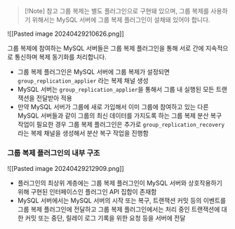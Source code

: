 
> [!Note] 참고
 그룹 복제는 별도 플러그인으로 구현돼 있으며, 그룹 복제를 사용하기 위해서는 MySQL 서버에 그룹 복제 플러그인이 설채돼 있어야 합니다.

![[Pasted image 20240429210626.png]]

그룹 복제에 참여하는 MySQL 서버들은 그룹 복제 플러그인을 통해 서로 간에 지속적으로 통신하며 복제 동기화를 처리합니다. 
-  그룹 복제 플러그인은 MySQL 서버에 그룹 복제가 설정되면 `group_replication_applier` 라는 복제 채널 생성
- MySQL 서버는 `group_replication_applier`을 통해서 그룹 내 실행된 모든 트랜잭션을 전달받아 적용
- 만약 MySQL 서버가 그룹에 새로 가입해서 이미 그룹에 참여하고 있는 다른 MySQL 서버들과 같이 그룹의 최신 데이터를 가지도록 하는 그룹 복제 분산 복구 작업이 필요한 경우 그룹 복제 플러그인은 추가로 `group_replication_recovery`라는 복제 채널을 생성해서 분산 복구 작업을 진행함



### 그룹 복제 플러그인의 내부 구조
![[Pasted image 20240429212909.png]]
- 플러그인의 최상위 계층에는 그룹 복제 플러그인이 MySQL 서버와 상호작용하기 위해 구현된 인터페이스인 플러그인 API 집합이 존재함
- MySQL 서버에서는 MySQL 서버의 시작 또는 복구, 트랜잭션 커밋 등의 이벤트를 그룹 복제 플러그인에 전달하고 그룹 복제 플러그인에서는 처리 중인 트랜잭션에 대한 커밋 또는 중단, 릴레이 로그 기록을 위한 요청 등을 서버에 전달 
